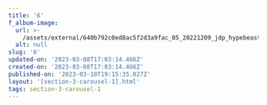 ```yaml
---
title: '6'
f_album-image:
  url: >-
    /assets/external/640b792c0ed8ac5f2d3a9fac_05_20221209_jdp_hypebeast_3_v37_srgb_4k.jpg
  alt: null
slug: '6'
updated-on: '2023-03-08T17:03:14.466Z'
created-on: '2023-03-08T17:03:14.466Z'
published-on: '2023-03-10T19:15:35.027Z'
layout: '[section-3-carousel-1].html'
tags: section-3-carousel-1
---
```




